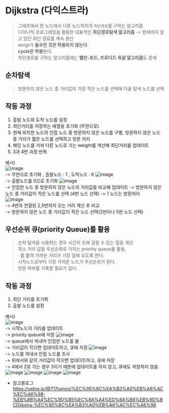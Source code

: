  # Dijkstra (다익스트라)
 > 그래프에서 한 노드에서 다른 노드까지의 ``최단경로``를 구하는 알고리즘      
 > 다이나믹 프로그래밍을 활용한 대표적인 **최단경로탐색 알고리즘** -> 현재까지 알고 있던 최단 경로를 계속 갱신      
 > weigt가 **음수인 것은 허용되지 않는다**.    
 > **cycle은 허용**된다.         
 > 최단경로를 구하는 알고리즘에는 **벨만-포드, 프로디드 워샬 알고리즘**도 존재         
 
 ## 순차탐색
 > 방문하지 않은 노드 중 거리값이 가장 작은 노드를 선택해 다음 탐색 노드를 선택
 
 ## 작동 과정
 1. 출발 노드와 도착 노드를 설정
 2. 최단거리를 저장하는 배열을 초기화 (무한으로)
 3. 현재 위치한 노드의 인접 노드 중 방문하지 않은 노드를 구별,
    방문하지 않은 노드 중 거리가 짧은 노드를 선택하고 방문 처리
 4. 해당 노드를 거쳐 다른 노드로 가는 weight를 계산해 최단거리를 업데이트
 5.  3과 4번 과정 반복

예시)       
![image](https://user-images.githubusercontent.com/104772331/211724409-80bf614e-6e6b-4966-9b04-065f6a47c064.png)     
-> 무한으로 초기화 , 출발노드 : 1 , 도착노드 : 6
![image](https://user-images.githubusercontent.com/104772331/211724533-595fe184-f8ab-4ca7-9941-e851e24129a8.png)        
-> 출발노드를 0으로 초기화
![image](https://user-images.githubusercontent.com/104772331/211724579-90cd7886-a711-4a28-9336-034bf92cc674.png)           
-> 인접한 노드 중 방문하지 않은 노드의 거리값을 비교해 업데이트
-> 방문하지 않은 노드 중 거리값이 작은 노드를 선택 (4번 노드 선택)
-> 1 노드는 방문처리              
![image](https://user-images.githubusercontent.com/104772331/211724993-2aa2aee4-4aa6-4656-ae03-c634b3a3a0f4.png)       
-> 4번과 연결된 2,5번까지 오는 거리 계산 후 비교           
-> 방문하지 않은 노드 중 거리값이 작은 노드 선택(2번이나 5번 노드 선택)        

 ## 우선순위 큐(priority Queue)를 활용
 > 순차 탐색을 사용하는 경우 시간이 오래 걸릴 수 있는 점을 개선        
 > 최소 거리 값을 우선순위로 가지는 priority queue를 활용.          
 > ``-``를 붙여 가까운 거리가 가장 앞에 오도록 한다.  
 > 시작노드로부터 가장 가까운 노드가 우선순위가 된다.    
 > 방문 여부를 기록할 필요가 없다.      
 
 ## 작동 과정 
 1. 최단 거리를 초기화
 2. 출발 노드를 설정

예시)        
![image](https://user-images.githubusercontent.com/104772331/211726622-72ab7a34-66bf-4971-9566-2feaf04bfe70.png)       
-> 시작노드의 거리를 업데이트     
-> priority queue에 저장
![image](https://user-images.githubusercontent.com/104772331/211726727-b4303097-bed5-4ff5-b8c1-9527f3305880.png)          
-> queue에서 꺼내어 인접한 노드를 봄       
-> 거리값이 작으면 업데이트하고, 큐에 저장
![image](https://user-images.githubusercontent.com/104772331/211727108-1a34a30e-a8d4-4fda-afba-74241c43863a.png)           
-> 노드를 꺼내서 인접 노드를 조사   
-> 위에서와 같이 거리값이 작으면 업데이트하고, 큐에 저장   
-> 4에서 2로 가는 경우 3이기 때문에 업데이트를 하지 않고, 큐에도 저장하지 않음.    
![image](https://user-images.githubusercontent.com/104772331/211727680-3c26dcb6-c087-461f-8f8e-ecd5d760425e.png)
![image](https://user-images.githubusercontent.com/104772331/211727713-e7b64de6-6f8b-4ca0-b921-c6de3d424061.png)
![image](https://user-images.githubusercontent.com/104772331/211727734-895293b1-cf19-4803-b8dc-a3d08bc3d556.png)
![image](https://user-images.githubusercontent.com/104772331/211727766-4c75eb8a-bc37-4fb1-b15e-0b462db9a428.png)

+ 참고블로그  <https://velog.io/@717lumos/%EC%95%8C%EA%B3%A0%EB%A6%AC%EC%A6%98-%EB%8B%A4%EC%9D%B5%EC%8A%A4%ED%8A%B8%EB%9D%BCDijkstra-%EC%95%8C%EA%B3%A0%EB%A6%AC%EC%A6%98>
